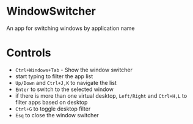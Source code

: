 # WindowSwitcher
An app for switching windows by application name

# Controls

- `Ctrl+Windows+Tab` - Show the window switcher
- start typing to filter the app list
- `Up/Down` and `Ctrl+J,K` to navigate the list
- `Enter` to switch to the selected window
- if there is more than one virtual desktop, `Left/Right` and `Ctrl+H,L` to filter apps based on desktop
- `Ctrl+G` to toggle desktop filter
- `Esq` to close the window switcher

